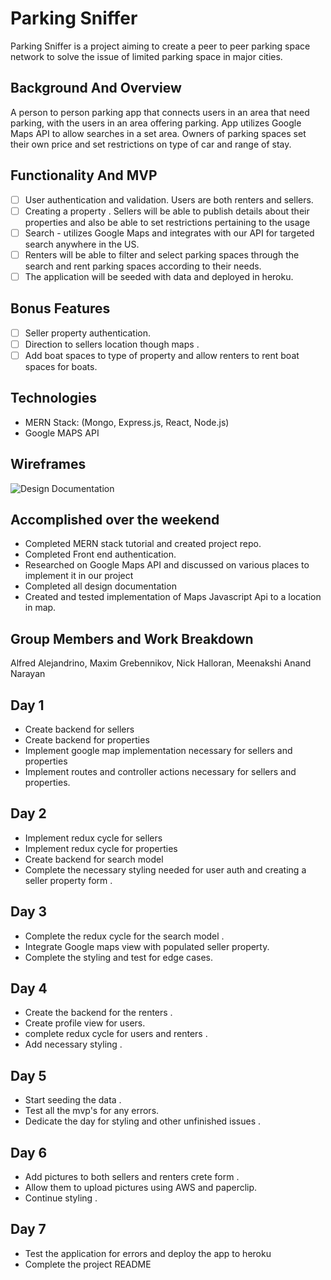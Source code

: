 # Parking Sniffer

Parking Sniffer is a project aiming to create a peer to peer parking space network to solve the issue of limited parking space in major cities.

## Background And Overview

A person to person parking app that connects users in an area that need parking, with the users in an area offering parking. App utilizes Google Maps API to allow searches in a set area. Owners of parking spaces set their own price and set restrictions on type of car and range of stay.

## Functionality And MVP

- [ ] User authentication and validation. Users are both renters and sellers.  
- [ ] Creating a property . Sellers will be able to publish details about     their properties and also be able to set restrictions pertaining to the usage
- [ ] Search - utilizes Google Maps and integrates with our API for targeted search anywhere in the US.
- [ ] Renters will be able to filter and select parking spaces through the search and rent parking spaces according to their needs.
- [ ] The application will be seeded with data and deployed in heroku.

## Bonus Features

- [ ] Seller property authentication.
- [ ] Direction to sellers location though maps .
- [ ] Add boat spaces to type of property and allow renters to rent boat spaces for boats.

## Technologies

* MERN Stack: (Mongo, Express.js, React, Node.js)
* Google MAPS API  

## Wireframes

![Design Documentation](https://github.com/nmhalloran/parking-sniffer/tree/master/wireframes)

## Accomplished over the weekend

* Completed MERN stack tutorial and created project repo.
* Completed Front end authentication.
* Researched on Google Maps API and discussed on various places to implement it in our project
* Completed all design documentation
* Created and tested implementation of Maps Javascript Api to a location in map.

## Group Members and Work Breakdown

Alfred Alejandrino, Maxim Grebennikov, Nick Halloran, Meenakshi Anand Narayan

## Day 1

* Create backend for sellers  
* Create backend for properties
* Implement google map implementation necessary for sellers and properties
* Implement routes and controller actions necessary for sellers and properties.

## Day 2

* Implement redux cycle for sellers  
* Implement redux cycle for properties
* Create backend for search model
* Complete the necessary styling needed for user auth and creating a seller property form .

## Day 3

* Complete the redux cycle for the search model .
* Integrate Google maps view with populated seller property.
* Complete the styling and test for edge cases.

## Day 4

* Create the backend for the renters .
* Create profile view for users.
* complete redux cycle for users and renters .
* Add necessary styling .

## Day 5

* Start seeding the data .
* Test all the mvp's for any errors.
* Dedicate the day for styling and other unfinished issues .

## Day 6

* Add pictures to both sellers and renters crete form .
* Allow them to upload pictures using AWS and paperclip.
* Continue styling .

## Day 7

* Test the application for errors and deploy the app to heroku
* Complete the project README 
